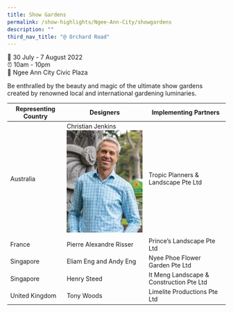 ```yaml
---
title: Show Gardens
permalink: /show-highlights/Ngee-Ann-City/showgardens
description: ""
third_nav_title: "@ Orchard Road"
---
```

📆 30 July - 7 August 2022 <br>
⏰ 10am - 10pm<br>
📍 Ngee Ann City Civic Plaza<br>
	
Be enthralled by the beauty and magic of the ultimate show gardens created by renowned local and international gardening luminaries.



| Representing Country | Designers | Implementing Partners |
| -------- | -------- | -------- |
| Australia    | Christian Jenkins ![Christian Jenkins](/images/christian.jpg) | Tropic Planners & Landscape Pte Ltd |
| France | Pierre Alexandre Risser | Prince’s Landscape Pte Ltd |
| Singapore | Eliam Eng and Andy Eng | Nyee Phoe Flower Garden Pte Ltd |
| Singapore | Henry Steed | It Meng Landscape & Construction Pte Ltd |
| United Kingdom| Tony Woods | Limelite Productions Pte Ltd |

